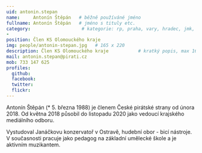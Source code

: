 ```yaml
---
uid: antonin.stepan
name:     Antonín Štěpán   # běžně používáné jméno
fullname: Antonín Štěpán   # jméno s tituly etc.
category:                   # kategorie: rp, praha, vary, hradec, jmk, senat
-
position: Člen KS Olomouckého kraje
img: people/antonin-stepan.jpg   # 165 x 220
description: Člen KS Olomouckého kraje           # kratký popis, max 160 znaků
mail: antonin.stepan@pirati.cz
mob: 733 147 625
profiles:
  github:                 
  facebook:
  twitter:      
  flickr:
---
```

Antonín Štěpán (* 5. března 1988) je členem České pirátské strany od února 2018. Od května 2018 působil do listopadu 2020 jako vedoucí krajského mediálního odboru.

Vystudoval Janáčkovu konzervatoř v Ostravě, hudební obor - bicí nástroje. V současnosti pracuje jako pedagog na základní umělecké škole a je aktivním muzikantem.
